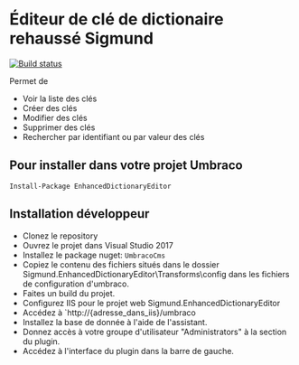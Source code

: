 # Éditeur de clé de dictionaire rehaussé Sigmund

[![Build status](https://sigmundftw.visualstudio.com/EnhancedDictionaryEditor/_apis/build/status/EnhancedDictionaryEditor%20Build%20pipeline)](https://sigmundftw.visualstudio.com/EnhancedDictionaryEditor/_build/latest?definitionId=78)

Permet de 
- Voir la liste des clés
- Créer des clés
- Modifier des clés
- Supprimer des clés
- Rechercher par identifiant ou par valeur des clés

## Pour installer dans votre projet Umbraco

```
Install-Package EnhancedDictionaryEditor
```

## Installation développeur

- Clonez le repository
- Ouvrez le projet dans Visual Studio 2017
- Installez le package nuget: `UmbracoCms`
- Copiez le contenu des fichiers situés dans le dossier Sigmund.EnhancedDictionaryEditor\Transforms\config dans les fichiers de configuration d'umbraco.
- Faites un build du projet.
- Configurez IIS pour le projet web Sigmund.EnhancedDictionaryEditor
- Accédez à `http://{adresse_dans_iis}/umbraco
- Installez la base de donnée à l'aide de l'assistant.
- Donnez accès à votre groupe d'utilisateur "Administrators" à la section du plugin.
- Accédez à l'interface du plugin dans la barre de gauche.
